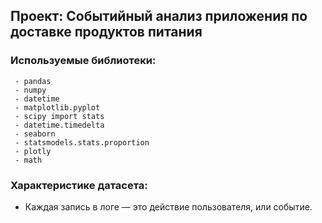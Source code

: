 ## Проект: Событийный анализ приложения по доставке продуктов питания

###  Используемые библиотеки:  

     - pandas 
     - numpy
     - datetime 
     - matplotlib.pyplot 
     - scipy import stats 
     - datetime.timedelta
     - seaborn 
     - statsmodels.stats.proportion
     - plotly
     - math
    
     
  
###  Характеристике датасета:

  - Каждая запись в логе — это действие пользователя, или событие.
